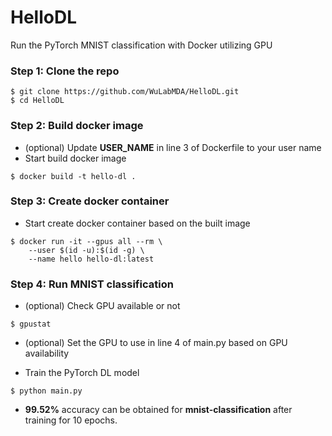 # HelloDL
Run the PyTorch MNIST classification with Docker utilizing GPU

### Step 1: Clone the repo
```
$ git clone https://github.com/WuLabMDA/HelloDL.git
$ cd HelloDL
```

### Step 2: Build docker image
* (optional) Update **USER_NAME** in line 3 of Dockerfile to your user name
* Start build docker image
```
$ docker build -t hello-dl .
```

### Step 3: Create docker container
* Start create docker container based on the built image
```
$ docker run -it --gpus all --rm \
    --user $(id -u):$(id -g) \
    --name hello hello-dl:latest
```

### Step 4: Run MNIST classification
* (optional) Check GPU available or not
```
$ gpustat
```
* (optional) Set the GPU to use in line 4 of main.py based on GPU availability

* Train the PyTorch DL model
```
$ python main.py
```
* **99.52%** accuracy can be obtained for **mnist-classification** after training for 10 epochs.
